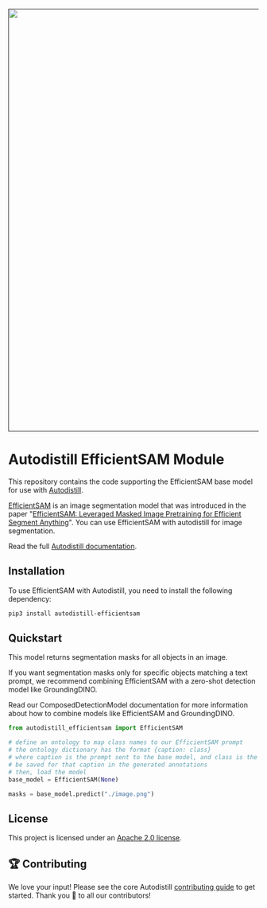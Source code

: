 <div align="center">
  <p>
    <a align="center" href="" target="_blank">
      <img
        width="850"
        src="https://media.roboflow.com/open-source/autodistill/autodistill-banner.png"
      >
    </a>
  </p>
</div>

# Autodistill EfficientSAM Module

This repository contains the code supporting the EfficientSAM base model for use with [Autodistill](https://github.com/autodistill/autodistill).

[EfficientSAM](https://github.com/yformer/EfficientSAM) is an image segmentation model that was introduced in the paper "[EfficientSAM: Leveraged Masked Image Pretraining for Efficient Segment Anything](https://yformer.github.io/efficient-sam/)". You can use EfficientSAM with autodistill for image segmentation.

Read the full [Autodistill documentation](https://autodistill.github.io/autodistill/).

## Installation

To use EfficientSAM with Autodistill, you need to install the following dependency:


```bash
pip3 install autodistill-efficientsam
```

## Quickstart

This model returns segmentation masks for all objects in an image.

If you want segmentation masks only for specific objects matching a text prompt, we recommend combining EfficientSAM with a zero-shot detection model like GroundingDINO.

Read our ComposedDetectionModel documentation for more information about how to combine models like EfficientSAM and GroundingDINO.

```python
from autodistill_efficientsam import EfficientSAM

# define an ontology to map class names to our EfficientSAM prompt
# the ontology dictionary has the format {caption: class}
# where caption is the prompt sent to the base model, and class is the label that will
# be saved for that caption in the generated annotations
# then, load the model
base_model = EfficientSAM(None)

masks = base_model.predict("./image.png")
```

## License

This project is licensed under an [Apache 2.0 license](LICENSE).

## 🏆 Contributing

We love your input! Please see the core Autodistill [contributing guide](https://github.com/autodistill/autodistill/blob/main/CONTRIBUTING.md) to get started. Thank you 🙏 to all our contributors!